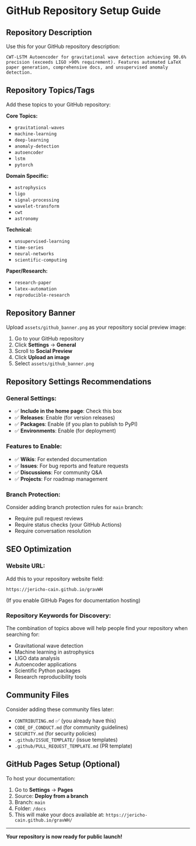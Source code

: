 # GitHub Repository Setup Guide

## Repository Description
Use this for your GitHub repository description:

```
CWT-LSTM Autoencoder for gravitational wave detection achieving 90.6% precision (exceeds LIGO >90% requirement). Features automated LaTeX paper generation, comprehensive docs, and unsupervised anomaly detection.
```

## Repository Topics/Tags
Add these topics to your GitHub repository:

**Core Topics:**
- `gravitational-waves`
- `machine-learning` 
- `deep-learning`
- `anomaly-detection`
- `autoencoder`
- `lstm`
- `pytorch`

**Domain Specific:**
- `astrophysics`
- `ligo`
- `signal-processing`
- `wavelet-transform`
- `cwt`
- `astronomy`

**Technical:**
- `unsupervised-learning`
- `time-series`
- `neural-networks`
- `scientific-computing`

**Paper/Research:**
- `research-paper`
- `latex-automation`
- `reproducible-research`

## Repository Banner
Upload `assets/github_banner.png` as your repository social preview image:

1. Go to your GitHub repository
2. Click **Settings** → **General** 
3. Scroll to **Social Preview**
4. Click **Upload an image**
5. Select `assets/github_banner.png`

## Repository Settings Recommendations

### General Settings:
- ✅ **Include in the home page**: Check this box
- ✅ **Releases**: Enable (for version releases)
- ✅ **Packages**: Enable (if you plan to publish to PyPI)
- ✅ **Environments**: Enable (for deployment)

### Features to Enable:
- ✅ **Wikis**: For extended documentation
- ✅ **Issues**: For bug reports and feature requests  
- ✅ **Discussions**: For community Q&A
- ✅ **Projects**: For roadmap management

### Branch Protection:
Consider adding branch protection rules for `main` branch:
- Require pull request reviews
- Require status checks (your GitHub Actions)
- Require conversation resolution

## SEO Optimization

### Website URL:
Add this to your repository website field:
```
https://jericho-cain.github.io/gravWH
```
(If you enable GitHub Pages for documentation hosting)

### Repository Keywords for Discovery:
The combination of topics above will help people find your repository when searching for:
- Gravitational wave detection
- Machine learning in astrophysics  
- LIGO data analysis
- Autoencoder applications
- Scientific Python packages
- Research reproducibility tools

## Community Files

Consider adding these community files later:
- `CONTRIBUTING.md` ✅ (you already have this)
- `CODE_OF_CONDUCT.md` (for community guidelines)
- `SECURITY.md` (for security policies)
- `.github/ISSUE_TEMPLATE/` (issue templates)
- `.github/PULL_REQUEST_TEMPLATE.md` (PR template)

## GitHub Pages Setup (Optional)

To host your documentation:
1. Go to **Settings** → **Pages**
2. Source: **Deploy from a branch**
3. Branch: `main`
4. Folder: `/docs`
5. This will make your docs available at: `https://jericho-cain.github.io/gravWH/`

---

**Your repository is now ready for public launch!**
